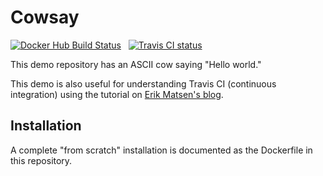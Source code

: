 # Cowsay

[![Docker Hub Build Status](https://img.shields.io/docker/build/matsen/cowsay-test.svg)](https://hub.docker.com/repository/docker/matsen/cowsay-test) &nbsp;
[![Travis CI status](https://travis-ci.org/matsen/cowsay-test.svg?branch=master)](https://travis-ci.org/matsen/cowsay-test)

This demo repository has an ASCII cow saying "Hello world."

This demo is also useful for understanding Travis CI (continuous integration) using the tutorial on [Erik Matsen's blog](http://erick.matsen.org/2019/11/05/travis.html). 

## Installation

A complete "from scratch" installation is documented as the Dockerfile in this repository.
